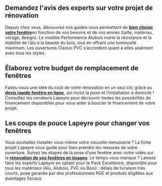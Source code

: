 ## Demandez l'avis des experts sur votre projet de rénovation
Depuis chez vous, découvrez nos guides vous permettant de [**bien choisir votre fenêtre**](/c/magazine/fiches-projets/fiche-projet-fenetre)en fonction de vos besoins et de vos envies (taille, matériau, vitrage, design). Le modèle Performance Alubois marie la résistance et la stabilité de l’alu à la beauté du bois, tout en offrant une luminosité maximum. Les ouvertures Classic PVC s’accordent quant à elles aisément avec tous les styles.
## Élaborez votre budget de remplacement de fenêtres
Faites-vous une idée du coût de votre rénovation en un seul clic grâce au [**devis rapide fenêtre en ligne**](/c/magazine/outils/outil-devis-rapide-fenetres-lapeyre), qui inclut la pose et l’installation à domicile !
Consultez les vendeurs Lapeyre pour découvrir toutes les possibilités de financement disponibles pour vous aider à boucler le financement de votre projet.
## Les coups de pouce Lapeyre pour changer vos fenêtres
Vous souhaitez installer vous-même votre nouvelle menuiserie ? La fiche projet Lapeyre vous guide pour bien prendre les mesures de votre ouverture. Suivez les étapes de la pose d’une fenêtre avec notre vidéo sur la [**rénovation de vos fenêtres en images**](/c/magazine/pieces-maison/opter-pour-la-renovation-de-fenetres).
Le temps vous manque ? Laissez faire les experts Lapeyre en optant pour le Pack Excellence, disponible pour tous les matériaux (Alu, Alubois, PVC ou Bois) : délais de livraison très courts, pose garantie par des professionnels RGE et produits éligibles aux avantages fiscaux.